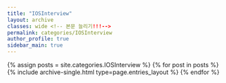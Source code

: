 ```yaml
---
title: "IOSInterview"
layout: archive
classes: wide <!-- 본문 늘리기!!!-->
permalink: categories/IOSInterview
author_profile: true
sidebar_main: true
---
```



{% assign posts = site.categories.IOSInterview %}
{% for post in posts %} {% include archive-single.html type=page.entries_layout %} {% endfor %}